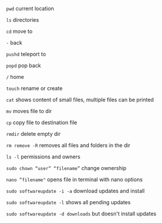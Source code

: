 `pwd` current location

`ls` directories

`cd` move to

`-`  back

`pushd` teleport to

`popd` pop back

`/` home

`touch` rename or create

`cat` shows content of small files, multiple files can be printed

`mv` moves file to dir

`cp` copy file to destination file

`rmdir` delete empty dir

`rm remove -R` removes all files and folders in the dir

`ls -l` permissions and owners

`sudo chown “user” “filename”` change ownership

`nano ”filename"` opens file in terminal with nano options

`sudo softwareupdate -i -a` download updates and install

`sudo softwareupdate -l` shows all pending updates

`sudo softwareupdate -d downloads` but doesn't install updates
